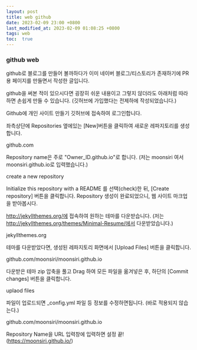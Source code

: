 ```yaml
---
layout: post
title: web github
date: 2023-02-09 23:00 +0800
last_modified_at: 2023-02-09 01:08:25 +0800
tags: web
toc:  true
---
```


### github web

github로 블로그를 만들어 볼까하다가 이미 네이버 블로그/티스토리가 존재하기에 PR용 페이지를 만들면서 작성한 글입니다.

github을 써본 적이 있으시다면 굉장히 쉬운 내용이고 그렇지 않더라도 아래처럼 따라하면 손쉽게 만들 수 있습니다. (깃허브에 가입했다는 전제하에 작성되었습니다.)

Github에 개인 사이트 만들기
깃허브에 접속하여 로그인합니다.

좌측상단에 Repositories 옆에있는 [New]버튼을 클릭하여 새로운 레파지토리를 생성합니다.



github.com

Repository name은 주로 "Owner_ID.github.io"로 합니다.
(저는 moonsiri 여서 moonsiri.github.io로 입력했습니다.)



create a new repository

Initialize this repository with a README 를 선택(check)한 뒤, [Create repository] 버튼을 클릭합니다.
Repository 생성이 완료되었으니, 웹 사이트 마크업을 받아봅시다.

http://jekyllthemes.org/에 접속하여 원하는 테마를 다운받습니다.
(저는 http://jekyllthemes.org/themes/Minimal-Resume/에서 다운받았습니다.)



jekyllthemes.org

테마를 다운받았다면, 생성된 레파지토리 화면에서 [Upload Files] 버튼을 클릭합니다.


github.com/moonsiri/moonsiri.github.io

다운받은 테마 zip 압축을 풀고 Drag 하여 모든 파일을 옮겨넣은 후, 하단의 [Commit changes] 버튼을 클릭합니다.


uplaod files

파일이 업로드되면 _config.yml 파일 등 정보를 수정하면됩니다. (바로 적용되지 않습는다.)


github.com/moonsiri/moonsiri.github.io

Repository Name을 URL 입력창에 입력하면 설정 끝!
(https://moonsiri.github.io/)